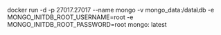 docker run -d -p 27017.27017 --name mongo -v mongo_data:/data\db -e MONGO_INITDB_ROOT_USERNAME=root -e  MONGO_INITDB_ROOT_PASSWORD=root mongo: latest